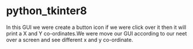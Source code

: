 # python_tkinter8
In this GUI we were create a button icon if we were click over it then it will print a X and Y co-ordinates.We were move our GUI according to our neet over a screen and see different x and y co-ordinate.
